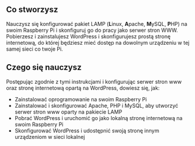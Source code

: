 ## Co stworzysz
Nauczysz się konfigurować pakiet LAMP (**L**inux, **A**pache, **M**ySQL, **P**HP) na swoim Raspberry Pi i skonfiguruj go do pracy jako serwer stron WWW. Pobierzesz i zainstalujesz WordPress i skonfigurujesz prostą stronę internetową, do której będziesz mieć dostęp na dowolnym urządzeniu w tej samej sieci co twoje Pi.

## Czego się nauczysz
 Postępując zgodnie z tymi instrukcjami i konfigurując serwer stron www oraz stronę internetową opartą na WordPress, dowiesz się, jak:

 - Zainstalować oprogramowanie na swoim Raspberry Pi
 - Zainstalować i skonfigurować Apache, PHP i MySQL, aby utworzyć serwer stron www oparty na pakiecie LAMP
 - Pobrać WordPress i uruchomić go jako lokalną stronę internetową na swoim Raspberry Pi
 - Skonfigurować WordPress i udostępnić swoją stronę innym urządzeniom w sieci lokalnej
